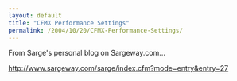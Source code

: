 ```yaml
---
layout: default
title: "CFMX Performance Settings"
permalink: /2004/10/20/CFMX-Performance-Settings/
---
```


<P>From&nbsp;Sarge's personal blog on Sargeway.com...</P>
<P><A class="" href="http://www.sargeway.com/sarge/index.cfm?mode=entry&amp;entry=27" target=_blank>http://www.sargeway.com/sarge/index.cfm?mode=entry&amp;entry=27</A></P>